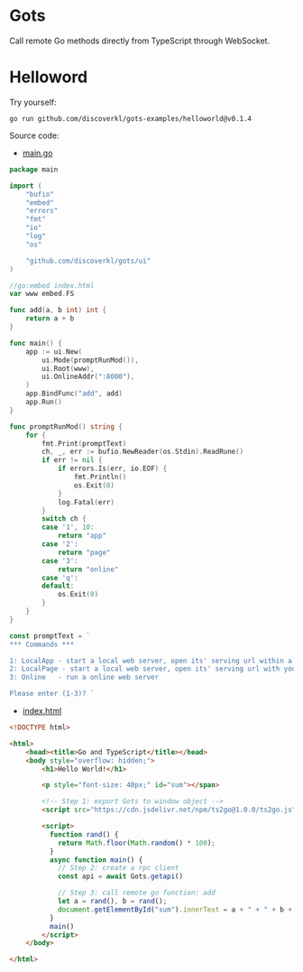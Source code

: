 # Gots

Call remote Go methods directly from TypeScript through WebSocket.

# Helloword

Try yourself:
```shell
go run github.com/discoverkl/gots-examples/helloworld@v0.1.4
```

Source code:

- [main.go](https://github.com/discoverkl/gots-examples/blob/v0.1.4/helloworld/main.go)

```go
package main

import (
	"bufio"
	"embed"
	"errors"
	"fmt"
	"io"
	"log"
	"os"

	"github.com/discoverkl/gots/ui"
)

//go:embed index.html
var www embed.FS

func add(a, b int) int {
	return a + b
}

func main() {
	app := ui.New(
		ui.Mode(promptRunMod()),
		ui.Root(www),
		ui.OnlineAddr(":8000"),
	)
	app.BindFunc("add", add)
	app.Run()
}

func promptRunMod() string {
	for {
		fmt.Print(promptText)
		ch, _, err := bufio.NewReader(os.Stdin).ReadRune()
		if err != nil {
			if errors.Is(err, io.EOF) {
				fmt.Println()
				os.Exit(0)
			}
			log.Fatal(err)
		}
		switch ch {
		case '1', 10:
			return "app"
		case '2':
			return "page"
		case '3':
			return "online"
		case 'q':
		default:
			os.Exit(0)
		}
	}
}

const promptText = `
*** Commands ***

1: LocalApp - start a local web server, open its' serving url within a native app
2: LocalPage - start a local web server, open its' serving url with your default web browser
3: Online   - run a online web server

Please enter (1-3)? `
```

- [index.html](https://github.com/discoverkl/gots-examples/blob/v0.1.4/helloworld/index.html)

```html
<!DOCTYPE html>

<html>
    <head><title>Go and TypeScript</title></head>
    <body style="overflow: hidden;">
        <h1>Hello World!</h1>

        <p style="font-size: 40px;" id="sum"></span>

        <!-- Step 1: export Gots to window object -->
        <script src="https://cdn.jsdelivr.net/npm/ts2go@1.0.0/ts2go.js"></script>

        <script>
          function rand() {
            return Math.floor(Math.random() * 100);
          }
          async function main() {
            // Step 2: create a rpc client
            const api = await Gots.getapi()

            // Step 3: call remote go function: add
            let a = rand(), b = rand();
            document.getElementById("sum").innerText = a + " + " + b + " = " + await api.add(a, b)
          }
          main()
        </script>
    </body>

</html>
```

